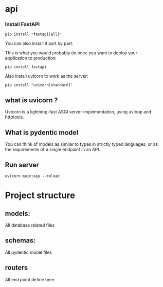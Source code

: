 # api

### Install FastAPI
```
pip install "fastapi[all]"
```

You can also install it part by part.

This is what you would probably do once you want to deploy your application to production:

```
pip install fastapi
```
Also install uvicorn to work as the server:


```
pip install "uvicorn[standard]"
```

## what is uvicorn ?
Uvicorn is a lightning-fast ASGI server implementation, using uvloop and httptools.

## What is pydentic model
You can think of models as similar to types in strictly typed languages, or as the requirements of a single endpoint in an API.

## Run server 
```
uvicorn main:app --reload
```

# Project structure
## models:
All database related files

## schemas:
All pydentic model files

## routers
All end point define here